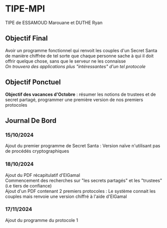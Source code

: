 # TIPE-MPI
TIPE de ESSAMOUD Marouane et DUTHE Ryan

## Objectif Final
Avoir un programme fonctionnel qui renvoit les couples d'un Secret Santa de manière chiffrée de tel sorte que chaque personne sache à qui il doit offrir quelque chose, sans que le serveur ne les connaisse  
*On trouvera des applications plus "intéressantes" d'un tel protocole*  

## Objectif Ponctuel

**Objectif des vacances d'Octobre** : résumer les notions de trustees et de secret partagé, programmer une première version de nos premiers protocoles 

## Journal De Bord

### 15/10/2024
Ajout du premier programme de Secret Santa : Version naïve n'utilisant pas de procédés cryptographiques

### 18/10/2024  
Ajout du PDF récapitulatif d'ElGamal  
Commencement des recherches sur "les secrets partagés" et les "trustees" (i.e tiers de confiance)   
Ajout d'un PDF contenant 2 premiers protocoles : Le système connait les couples mais renvoie une version chiffré à l'aide d'ElGamal  

### 17/11/2024
Ajout du programme du protocole 1
